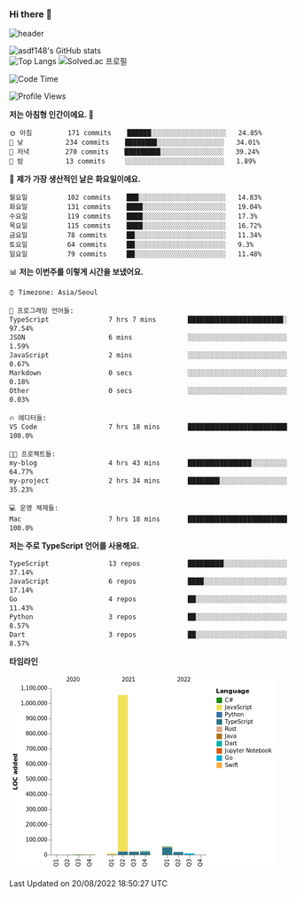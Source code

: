 ### Hi there 👋

![header](https://capsule-render.vercel.app/api?type=shark&color=gradient&height=300&section=header&text=asdf148&fontSize=90)

![asdf148's GitHub stats](https://github-readme-stats.vercel.app/api?username=asdf148&show_icons=true&theme=midnight-purple)<br>
![Top Langs](https://github-readme-stats.vercel.app/api/top-langs/?username=asdf148&layout=compact&theme=midnight-purple&langs_count=10)
![Solved.ac 프로필](http://mazassumnida.wtf/api/v2/generate_badge?boj=eldldk)

<!--
**asdf148/asdf148** is a ✨ _special_ ✨ repository because its `README.md` (this file) appears on your GitHub profile.

Here are some ideas to get you started:

- 🔭 I’m currently working on ...
- 🌱 I’m currently learning ...
- 👯 I’m looking to collaborate on ...
- 🤔 I’m looking for help with ...
- 💬 Ask me about ...
- 📫 How to reach me: ...
- 😄 Pronouns: ...
- ⚡ Fun fact: ...
-->

<!--START_SECTION:waka-->
![Code Time](http://img.shields.io/badge/Code%20Time-90%20hrs%2020%20mins-blue)

![Profile Views](http://img.shields.io/badge/Profile%20Views-0-blue)

**저는 아침형 인간이에요. 🐤** 

```text
🌞 아침         171 commits    ██████░░░░░░░░░░░░░░░░░░░   24.85% 
🌆 낮　         234 commits    ████████░░░░░░░░░░░░░░░░░   34.01% 
🌃 저녁         270 commits    █████████░░░░░░░░░░░░░░░░   39.24% 
🌙 밤　         13 commits     ░░░░░░░░░░░░░░░░░░░░░░░░░   1.89%

```
📅 **제가 가장 생산적인 날은 화요일이에요.** 

```text
월요일          102 commits    ███░░░░░░░░░░░░░░░░░░░░░░   14.83% 
화요일          131 commits    ████░░░░░░░░░░░░░░░░░░░░░   19.04% 
수요일          119 commits    ████░░░░░░░░░░░░░░░░░░░░░   17.3% 
목요일          115 commits    ████░░░░░░░░░░░░░░░░░░░░░   16.72% 
금요일          78 commits     ██░░░░░░░░░░░░░░░░░░░░░░░   11.34% 
토요일          64 commits     ██░░░░░░░░░░░░░░░░░░░░░░░   9.3% 
일요일          79 commits     ██░░░░░░░░░░░░░░░░░░░░░░░   11.48%

```


📊 **저는 이번주를 이렇게 시간을 보냈어요.** 

```text
⌚︎ Timezone: Asia/Seoul

💬 프로그래밍 언어들: 
TypeScript               7 hrs 7 mins        ████████████████████████░   97.54% 
JSON                     6 mins              ░░░░░░░░░░░░░░░░░░░░░░░░░   1.59% 
JavaScript               2 mins              ░░░░░░░░░░░░░░░░░░░░░░░░░   0.67% 
Markdown                 0 secs              ░░░░░░░░░░░░░░░░░░░░░░░░░   0.18% 
Other                    0 secs              ░░░░░░░░░░░░░░░░░░░░░░░░░   0.03%

🔥 에디터들: 
VS Code                  7 hrs 18 mins       █████████████████████████   100.0%

🐱‍💻 프로젝트들: 
my-blog                  4 hrs 43 mins       ████████████████░░░░░░░░░   64.77% 
my-project               2 hrs 34 mins       ████████░░░░░░░░░░░░░░░░░   35.23%

💻 운영 체제들: 
Mac                      7 hrs 18 mins       █████████████████████████   100.0%

```

**저는 주로 TypeScript 언어를 사용해요.** 

```text
TypeScript               13 repos            █████████░░░░░░░░░░░░░░░░   37.14% 
JavaScript               6 repos             ████░░░░░░░░░░░░░░░░░░░░░   17.14% 
Go                       4 repos             ██░░░░░░░░░░░░░░░░░░░░░░░   11.43% 
Python                   3 repos             ██░░░░░░░░░░░░░░░░░░░░░░░   8.57% 
Dart                     3 repos             ██░░░░░░░░░░░░░░░░░░░░░░░   8.57%

```


**타임라인**

![Chart not found](https://raw.githubusercontent.com/asdf148/asdf148/main/charts/bar_graph.png) 


 Last Updated on 20/08/2022 18:50:27 UTC
<!--END_SECTION:waka-->
